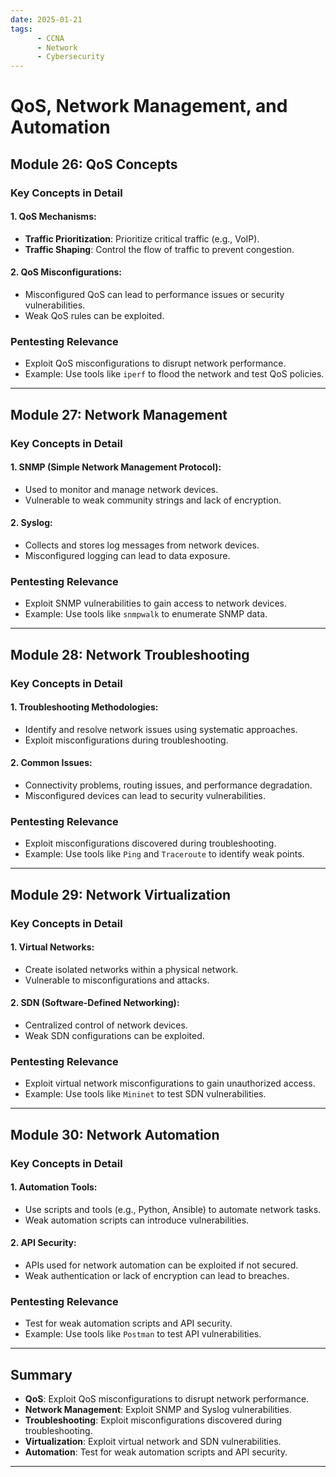 ```yaml
---
date: 2025-01-21
tags: 
      - CCNA
      - Network
      - Cybersecurity
---
```

# QoS, Network Management, and Automation
## Module 26: QoS Concepts
### Key Concepts in Detail
#### 1. **QoS Mechanisms**:
   - **Traffic Prioritization**: Prioritize critical traffic (e.g., VoIP).
   - **Traffic Shaping**: Control the flow of traffic to prevent congestion.

#### 2. **QoS Misconfigurations**:
   - Misconfigured QoS can lead to performance issues or security vulnerabilities.
   - Weak QoS rules can be exploited.

### Pentesting Relevance
- Exploit QoS misconfigurations to disrupt network performance.
- Example: Use tools like `iperf` to flood the network and test QoS policies.

---

## Module 27: Network Management

### Key Concepts in Detail
#### 1. **SNMP (Simple Network Management Protocol)**:
   - Used to monitor and manage network devices.
   - Vulnerable to weak community strings and lack of encryption.

#### 2. **Syslog**:
   - Collects and stores log messages from network devices.
   - Misconfigured logging can lead to data exposure.

### Pentesting Relevance
- Exploit SNMP vulnerabilities to gain access to network devices.
- Example: Use tools like `snmpwalk` to enumerate SNMP data.

---

## Module 28: Network Troubleshooting

### Key Concepts in Detail
#### 1. **Troubleshooting Methodologies**:
   - Identify and resolve network issues using systematic approaches.
   - Exploit misconfigurations during troubleshooting.

#### 2. **Common Issues**:
   - Connectivity problems, routing issues, and performance degradation.
   - Misconfigured devices can lead to security vulnerabilities.

### Pentesting Relevance
- Exploit misconfigurations discovered during troubleshooting.
- Example: Use tools like `Ping` and `Traceroute` to identify weak points.

---

## Module 29: Network Virtualization

### Key Concepts in Detail
#### 1. **Virtual Networks**:
   - Create isolated networks within a physical network.
   - Vulnerable to misconfigurations and attacks.

#### 2. **SDN (Software-Defined Networking)**:
   - Centralized control of network devices.
   - Weak SDN configurations can be exploited.

### Pentesting Relevance
- Exploit virtual network misconfigurations to gain unauthorized access.
- Example: Use tools like `Mininet` to test SDN vulnerabilities.

---

## Module 30: Network Automation

### Key Concepts in Detail
#### 1. **Automation Tools**:
   - Use scripts and tools (e.g., Python, Ansible) to automate network tasks.
   - Weak automation scripts can introduce vulnerabilities.

#### 2. **API Security**:
   - APIs used for network automation can be exploited if not secured.
   - Weak authentication or lack of encryption can lead to breaches.

### Pentesting Relevance
- Test for weak automation scripts and API security.
- Example: Use tools like `Postman` to test API vulnerabilities.

---

## Summary
- **QoS**: Exploit QoS misconfigurations to disrupt network performance.
- **Network Management**: Exploit SNMP and Syslog vulnerabilities.
- **Troubleshooting**: Exploit misconfigurations discovered during troubleshooting.
- **Virtualization**: Exploit virtual network and SDN vulnerabilities.
- **Automation**: Test for weak automation scripts and API security.

---